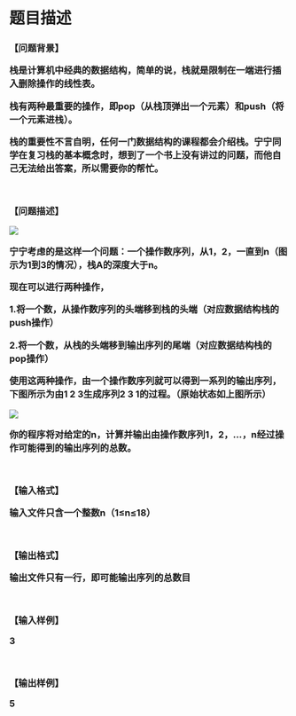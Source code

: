 # 题目描述


<h3>
<p>
【问题背景】
</p>
<p>
栈是计算机中经典的数据结构，简单的说，栈就是限制在一端进行插入删除操作的线性表。
</p>
<p>
栈有两种最重要的操作，即pop（从栈顶弹出一个元素）和push（将一个元素进栈）。
</p>
<p>
栈的重要性不言自明，任何一门数据结构的课程都会介绍栈。宁宁同学在复习栈的基本概念时，想到了一个书上没有讲过的问题，而他自己无法给出答案，所以需要你的帮忙。
</p>
<p>
<br/>
</p>
<p>
【问题描述】
</p>
<p>
<img src="http://www.tsinsen.com/RequireFile.do?fid=FR437L25"/> 
</p>
<p>
宁宁考虑的是这样一个问题：一个操作数序列，从1，2，一直到n（图示为1到3的情况），栈A的深度大于n。
</p>
<p>
现在可以进行两种操作，
</p>
<p>
1.将一个数，从操作数序列的头端移到栈的头端（对应数据结构栈的push操作）
</p>
<p>
2.将一个数，从栈的头端移到输出序列的尾端（对应数据结构栈的pop操作）
</p>
<p>
使用这两种操作，由一个操作数序列就可以得到一系列的输出序列，下图所示为由1 2 3生成序列2 3 1的过程。（原始状态如上图所示）
</p>

<p>
<img src="http://www.tsinsen.com/RequireFile.do?fid=dRfrmn7g"/>
</p>

<p>
你的程序将对给定的n，计算并输出由操作数序列1，2，…，n经过操作可能得到的输出序列的总数。
</p>
<p>
<br/>
</p>
<p>
【输入格式】
</p>
<p>
输入文件只含一个整数n（1≤n≤18）
</p>
<p>
<br/>
</p>
<p>
【输出格式】
</p>
<p>
输出文件只有一行，即可能输出序列的总数目
</p>
<p>
<br/>
</p>
<p>
【输入样例】
</p>
<p>
3
</p>
<p>
<br/>
</p>
<p>
【输出样例】
</p>
<p>
5
</p>
</h3>

